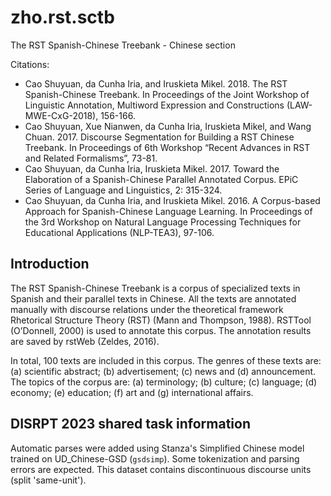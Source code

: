 # zho.rst.sctb

The RST Spanish-Chinese Treebank - Chinese section

Citations:

  * Cao Shuyuan, da Cunha Iria, and Iruskieta Mikel. 2018. The RST Spanish-Chinese Treebank. In Proceedings of the Joint Workshop of Linguistic Annotation, Multiword Expression and Constructions (LAW-MWE-CxG-2018), 156-166. 
  * Cao Shuyuan, Xue Nianwen, da Cunha Iria, Iruskieta Mikel, and Wang Chuan. 2017. Discourse Segmentation for Building a RST Chinese Treebank. In Proceedings of 6th Workshop “Recent Advances in RST and Related Formalisms”, 73-81.
  * Cao Shuyuan, da Cunha Iria, Iruskieta Mikel. 2017. Toward the Elaboration of a Spanish-Chinese Parallel Annotated Corpus. EPiC Series of Language and Linguistics, 2: 315-324.
  * Cao Shuyuan, da Cunha Iria, and Iruskieta Mikel. 2016. A Corpus-based Approach for Spanish-Chinese Language Learning. In Proceedings of the 3rd Workshop on Natural Language Processing Techniques for Educational Applications (NLP-TEA3), 97-106. 

## Introduction

The RST Spanish-Chinese Treebank is a corpus of specialized texts in Spanish and their parallel texts in Chinese. All the texts are annotated manually with discourse relations under the theoretical framework Rhetorical Structure Theory (RST) (Mann and Thompson, 1988). RSTTool (O’Donnell, 2000) is used to annotate this corpus. The annotation results are saved by rstWeb (Zeldes, 2016). 

In total, 100 texts are included in this corpus. The genres of these texts are: (a) scientific abstract; (b) advertisement; (c) news and (d) announcement. The topics of the corpus are: (a) terminology; (b) culture; (c) language; (d) economy; (e) education; (f) art and (g) international affairs.

## DISRPT 2023 shared task information

Automatic parses were added using Stanza's Simplified Chinese model trained on UD_Chinese-GSD (`gsdsimp`). Some tokenization and parsing errors are expected. This dataset contains discontinuous discourse units (split 'same-unit').
